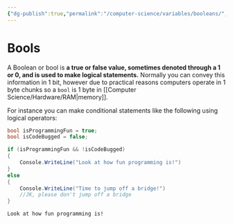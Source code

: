```yaml
---
{"dg-publish":true,"permalink":"/computer-science/variables/booleans/","tags":["nooblet","beginner","unfinished"]}
---
```



# Bools

A Boolean or bool is **a true or false value, sometimes denoted through a 1 or 0, and is used to make logical statements.** Normally you can convey this information in 1 bit, however due to practical reasons computers operate in 1 byte chunks so a `bool` is 1 byte in [[Computer Science/Hardware/RAM\|memory]].

For instance you can make conditional statements like the following using logical operators:
```csharp
bool isProgrammingFun = true;
bool isCodeBugged = false;

if (isProgrammingFun && !isCodeBugged)
{
	Console.WriteLine("Look at how fun programming is!")
}
else
{
	Console.WriteLine("Time to jump off a bridge!")
	//JK, please don't jump off a bridge
}
```
```output
Look at how fun programming is!
```